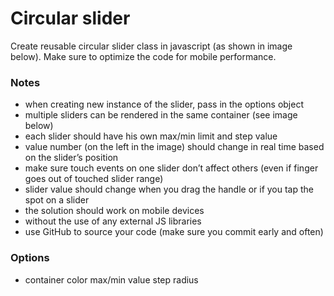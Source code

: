 # Circular slider
Create reusable circular slider class in javascript (as shown in image below). Make sure to optimize the code for mobile performance.

### Notes

* when creating new instance of the slider, pass in the options object
* multiple sliders can be rendered in the same container (see image below)
* each slider should have his own max/min limit and step value
* value number (on the left in the image) should change in real time based on the slider’s position
* make sure touch events on one slider don’t affect others (even if finger goes out of touched slider range)
* slider value should change when you drag the handle or if you tap the spot on a slider
* the solution should work on mobile devices
* without the use of any external JS libraries
* use GitHub to source your code (make sure you commit early and often)


### Options

* container color max/min value step radius
